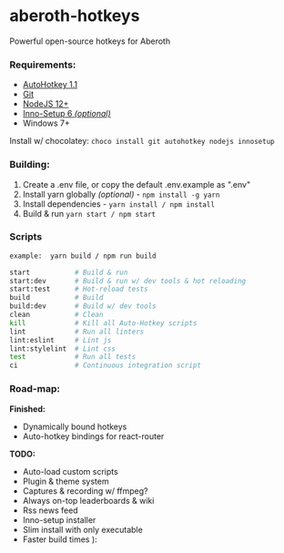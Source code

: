 # aberoth-hotkeys
Powerful open-source hotkeys for Aberoth

### Requirements:
  - [AutoHotkey 1.1](https://www.autohotkey.com/)
  - [Git](https://git-scm.com/)
  - [NodeJS 12+](https://nodejs.org/en/)
  - [Inno-Setup 6 *(optional)*](https://jrsoftware.org/isinfo.php)
  - Windows 7+

Install w/ chocolatey: `choco install git autohotkey nodejs innosetup`

### Building:
  1. Create a .env file, or copy the default .env.example as ".env"
  2. Install yarn globally *(optional)* - `npm install -g yarn`
  3. Install dependencies - `yarn install / npm install`
  4. Build & run `yarn start / npm start`

### Scripts
```bash
example:  yarn build / npm run build

start           # Build & run
start:dev       # Build & run w/ dev tools & hot reloading
start:test      # Hot-reload tests
build           # Build
build:dev       # Build w/ dev tools
clean           # Clean
kill            # Kill all Auto-Hotkey scripts
lint            # Run all linters
lint:eslint     # Lint js
lint:stylelint  # Lint css
test            # Run all tests
ci              # Continuous integration script
```

### Road-map:
**Finished:**
  - Dynamically bound hotkeys
  - Auto-hotkey bindings for react-router

**TODO:**
  - Auto-load custom scripts
  - Plugin & theme system
  - Captures & recording w/ ffmpeg?
  - Always on-top leaderboards & wiki
  - Rss news feed
  - Inno-setup installer
  - Slim install with only executable
  - Faster build times ):
